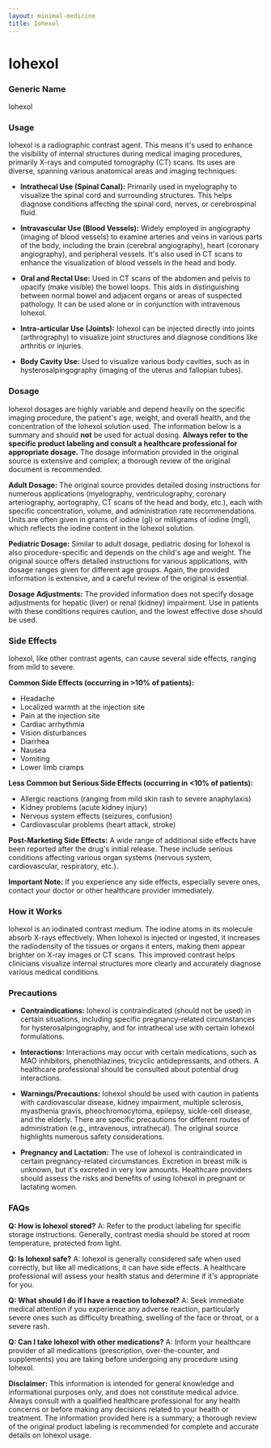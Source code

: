 ```yaml
---
layout: minimal-medicine
title: Iohexol
---
```


# Iohexol
### Generic Name
Iohexol

### Usage

Iohexol is a radiographic contrast agent.  This means it's used to enhance the visibility of internal structures during medical imaging procedures, primarily X-rays and computed tomography (CT) scans. Its uses are diverse, spanning various anatomical areas and imaging techniques:


* **Intrathecal Use (Spinal Canal):** Primarily used in myelography to visualize the spinal cord and surrounding structures.  This helps diagnose conditions affecting the spinal cord, nerves, or cerebrospinal fluid.

* **Intravascular Use (Blood Vessels):**  Widely employed in angiography (imaging of blood vessels) to examine arteries and veins in various parts of the body, including the brain (cerebral angiography), heart (coronary angiography), and peripheral vessels. It's also used in CT scans to enhance the visualization of blood vessels in the head and body.

* **Oral and Rectal Use:** Used in CT scans of the abdomen and pelvis to opacify (make visible) the bowel loops. This aids in distinguishing between normal bowel and adjacent organs or areas of suspected pathology.  It can be used alone or in conjunction with intravenous Iohexol.

* **Intra-articular Use (Joints):**  Iohexol can be injected directly into joints (arthrography) to visualize joint structures and diagnose conditions like arthritis or injuries.

* **Body Cavity Use:**  Used to visualize various body cavities, such as in hysterosalpingography (imaging of the uterus and fallopian tubes).


### Dosage

Iohexol dosages are highly variable and depend heavily on the specific imaging procedure, the patient's age, weight, and overall health, and the concentration of the Iohexol solution used.  The information below is a summary and should **not** be used for actual dosing.  **Always refer to the specific product labeling and consult a healthcare professional for appropriate dosage.**  The dosage information provided in the original source is extensive and complex; a thorough review of the original document is recommended.


**Adult Dosage:**  The original source provides detailed dosing instructions for numerous applications (myelography, ventriculography, coronary arteriography, aortography, CT scans of the head and body, etc.), each with specific concentration, volume, and administration rate recommendations.  Units are often given in grams of iodine (gI) or milligrams of iodine (mgI), which reflects the iodine content in the Iohexol solution.


**Pediatric Dosage:**  Similar to adult dosage, pediatric dosing for Iohexol is also procedure-specific and depends on the child's age and weight. The original source offers detailed instructions for various applications, with dosage ranges given for different age groups.  Again, the provided information is extensive, and a careful review of the original is essential.

**Dosage Adjustments:**  The provided information does not specify dosage adjustments for hepatic (liver) or renal (kidney) impairment.  Use in patients with these conditions requires caution, and the lowest effective dose should be used.


### Side Effects

Iohexol, like other contrast agents, can cause several side effects, ranging from mild to severe.


**Common Side Effects (occurring in >10% of patients):**

* Headache
* Localized warmth at the injection site
* Pain at the injection site
* Cardiac arrhythmia
* Vision disturbances
* Diarrhea
* Nausea
* Vomiting
* Lower limb cramps


**Less Common but Serious Side Effects (occurring in <10% of patients):**

*  Allergic reactions (ranging from mild skin rash to severe anaphylaxis)
*  Kidney problems (acute kidney injury)
*  Nervous system effects (seizures, confusion)
*  Cardiovascular problems (heart attack, stroke)


**Post-Marketing Side Effects:**  A wide range of additional side effects have been reported after the drug's initial release.  These include serious conditions affecting various organ systems (nervous system, cardiovascular, respiratory, etc.).


**Important Note:**  If you experience any side effects, especially severe ones, contact your doctor or other healthcare provider immediately.


### How it Works

Iohexol is an iodinated contrast medium. The iodine atoms in its molecule absorb X-rays effectively.  When Iohexol is injected or ingested, it increases the radiodensity of the tissues or organs it enters, making them appear brighter on X-ray images or CT scans. This improved contrast helps clinicians visualize internal structures more clearly and accurately diagnose various medical conditions.


### Precautions

* **Contraindications:** Iohexol is contraindicated (should not be used) in certain situations, including specific pregnancy-related circumstances for hysterosalpingography, and for intrathecal use with certain Iohexol formulations.

* **Interactions:** Interactions may occur with certain medications, such as MAO inhibitors, phenothiazines, tricyclic antidepressants, and others.  A healthcare professional should be consulted about potential drug interactions.

* **Warnings/Precautions:**  Iohexol should be used with caution in patients with cardiovascular disease, kidney impairment, multiple sclerosis, myasthenia gravis, pheochromocytoma, epilepsy, sickle-cell disease, and the elderly.  There are specific precautions for different routes of administration (e.g., intravenous, intrathecal).  The original source highlights numerous safety considerations.

* **Pregnancy and Lactation:**  The use of Iohexol is contraindicated in certain pregnancy-related circumstances.  Excretion in breast milk is unknown, but it's excreted in very low amounts. Healthcare providers should assess the risks and benefits of using Iohexol in pregnant or lactating women.


### FAQs

**Q: How is Iohexol stored?**
A:  Refer to the product labeling for specific storage instructions.  Generally, contrast media should be stored at room temperature, protected from light.


**Q:  Is Iohexol safe?**
A: Iohexol is generally considered safe when used correctly, but like all medications, it can have side effects.  A healthcare professional will assess your health status and determine if it's appropriate for you.


**Q: What should I do if I have a reaction to Iohexol?**
A: Seek immediate medical attention if you experience any adverse reaction, particularly severe ones such as difficulty breathing, swelling of the face or throat, or a severe rash.


**Q: Can I take Iohexol with other medications?**
A:  Inform your healthcare provider of all medications (prescription, over-the-counter, and supplements) you are taking before undergoing any procedure using Iohexol.


**Disclaimer:** This information is intended for general knowledge and informational purposes only, and does not constitute medical advice.  Always consult with a qualified healthcare professional for any health concerns or before making any decisions related to your health or treatment.  The information provided here is a summary; a thorough review of the original product labeling is recommended for complete and accurate details on Iohexol usage.
